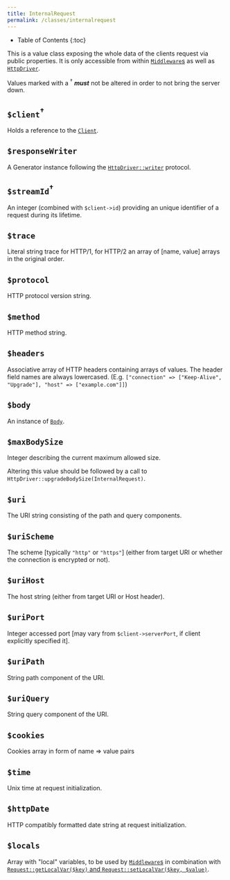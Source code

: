 ```yaml
---
title: InternalRequest
permalink: /classes/internalrequest
---
```


* Table of Contents
{:toc}

This is a value class exposing the whole data of the clients request via public properties. It is only accessible from within [`Middleware`s](middleware.md) as well as [`HttpDriver`](httpdriver.md).

Values marked with a <sup>†</sup> **_must_** not be altered in order to not bring the server down.

## `$client`<sup>†</sup>

Holds a reference to the [`Client`](client.md).

## `$responseWriter`

A Generator instance following the [`HttpDriver::writer`](httpdriver.md) protocol.

## `$streamId`<sup>†</sup>

An integer (combined with `$client->id`) providing an unique identifier of a request during its lifetime.

## `$trace`

Literal string trace for HTTP/1, for HTTP/2 an array of [name, value] arrays in the original order.

## `$protocol`

HTTP protocol version string.

## `$method`

HTTP method string.

## `$headers`

Associative array of HTTP headers containing arrays of values. The header field names are always lowercased. (E.g. `["connection" => ["Keep-Alive", "Upgrade"], "host" => ["example.com"]]`)

## `$body`

An instance of [`Body`](body.md).

## `$maxBodySize`

Integer describing the current maximum allowed size.

Altering this value should be followed by a call to `HttpDriver::upgradeBodySize(InternalRequest)`.

## `$uri`

The URI string consisting of the path and query components.

## `$uriScheme`

The scheme [typically `"http"` or `"https"`] (either from target URI or whether the connection is encrypted or not).

## `$uriHost`

The host string (either from target URI or Host header).

## `$uriPort`

Integer accessed port [may vary from `$client->serverPort`, if client explicitly specified it].

## `$uriPath`

String path component of the URI.

## `$uriQuery`

String query component of the URI.

## `$cookies`

Cookies array in form of name => value pairs

## `$time`

Unix time at request initialization.

## `$httpDate`

HTTP compatibly formatted date string at request initialization.

## `$locals`

Array with "local" variables, to be used by [`Middleware`s](middleware.md) in combination with [`Request::getLocalVar($key)` and `Request::setLocalVar($key, $value)`](request.md).